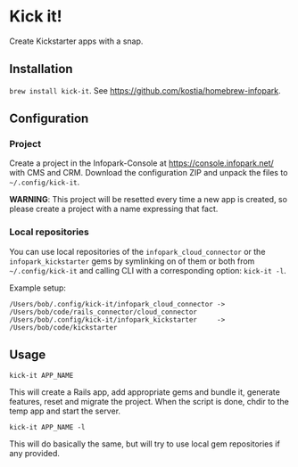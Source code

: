 # Kick it!

Create Kickstarter apps with a snap.

## Installation

`brew install kick-it`. See https://github.com/kostia/homebrew-infopark.

## Configuration

### Project

Create a project in the Infopark-Console at https://console.infopark.net/ with CMS and CRM.
Download the configuration ZIP and unpack the files to `~/.config/kick-it`.

__WARNING__: This project will be resetted every time a new app is created, so please create a
project with a name expressing that fact.

### Local repositories

You can use local repositories of the `infopark_cloud_connector` or the `infopark_kickstarter`
gems by symlinking on of them or both from `~/.config/kick-it`
and calling CLI with a corresponding option: `kick-it -l`.

Example setup:
```
/Users/bob/.config/kick-it/infopark_cloud_connector -> /Users/bob/code/rails_connector/cloud_connector
/Users/bob/.config/kick-it/infopark_kickstarter     -> /Users/bob/code/kickstarter
```

## Usage

`kick-it APP_NAME`

This will create a Rails app, add appropriate gems and bundle it, generate features, reset and migrate the project.
When the script is done, chdir to the temp app and start the server.

`kick-it APP_NAME -l`

This will do basically the same, but will try to use local gem repositories if any provided.
